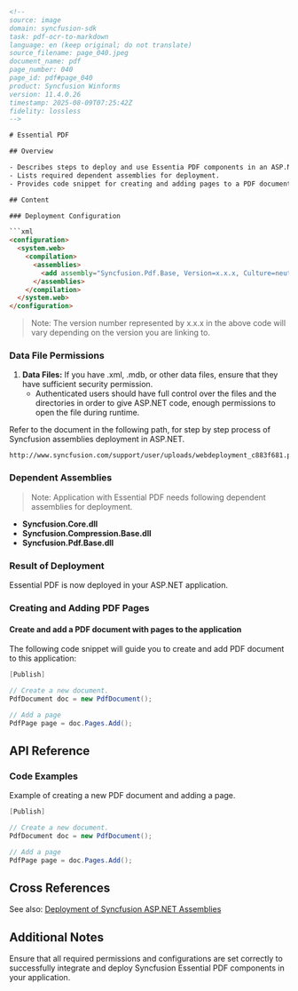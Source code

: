 ```html
<!-- 
source: image
domain: syncfusion-sdk
task: pdf-ocr-to-markdown
language: en (keep original; do not translate)
source_filename: page_040.jpeg
document_name: pdf
page_number: 040
page_id: pdf#page_040
product: Syncfusion Winforms
version: 11.4.0.26
timestamp: 2025-08-09T07:25:42Z
fidelity: lossless
-->

# Essential PDF

## Overview

- Describes steps to deploy and use Essentia PDF components in an ASP.NET application.
- Lists required dependent assemblies for deployment.
- Provides code snippet for creating and adding pages to a PDF document.

## Content

### Deployment Configuration

```xml
<configuration>
  <system.web>
    <compilation>
      <assemblies>
        <add assembly="Syncfusion.Pdf.Base, Version=x.x.x, Culture=neutral, PublicKeyToken=3D67ED1F87D44C89"/>
      </assemblies>
    </compilation>
  </system.web>
</configuration>
```

> Note: The version number represented by x.x.x in the above code will vary depending on the version you are linking to.

### Data File Permissions

1. **Data Files:** If you have .xml, .mdb, or other data files, ensure that they have sufficient security permission.
   - Authenticated users should have full control over the files and the directories in order to give ASP.NET code, enough permissions to open the file during runtime.

Refer to the document in the following path, for step by step process of Syncfusion assemblies deployment in ASP.NET.

```plaintext
http://www.syncfusion.com/support/user/uploads/webdeployment_c883f681.pdf
```

### Dependent Assemblies

> Note: Application with Essential PDF needs following dependent assemblies for deployment.

- **Syncfusion.Core.dll**
- **Syncfusion.Compression.Base.dll**
- **Syncfusion.Pdf.Base.dll**

### Result of Deployment

Essential PDF is now deployed in your ASP.NET application.

### Creating and Adding PDF Pages

#### Create and add a PDF document with pages to the application

The following code snippet will guide you to create and add PDF document to this application:

```csharp
[Publish]

// Create a new document.
PdfDocument doc = new PdfDocument();

// Add a page
PdfPage page = doc.Pages.Add();
```

## API Reference

### Code Examples

Example of creating a new PDF document and adding a page.

```csharp
[Publish]

// Create a new document.
PdfDocument doc = new PdfDocument();

// Add a page
PdfPage page = doc.Pages.Add();
```

## Cross References

See also: [Deployment of Syncfusion ASP.NET Assemblies](http://www.syncfusion.com/support/user/uploads/webdeployment_c883f681.pdf)

## Additional Notes

Ensure that all required permissions and configurations are set correctly to successfully integrate and deploy Syncfusion Essential PDF components in your application.

<!-- tags: [syncfusion-essentialpdf, asp.net-deployment, pdf-generation, winforms, version 11.4.0.26] keywords: [Essential PDF, Syncfusion, ASP.NET, deployment, data files, permission, code snippet, PDF document, pages, assemblies] -->
```